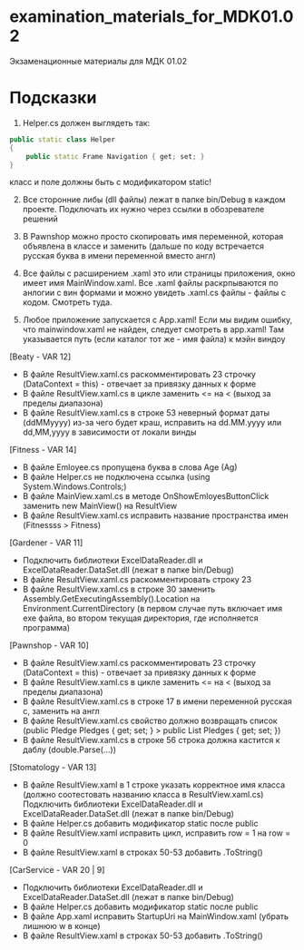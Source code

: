 # examination_materials_for_MDK01.02
Экзаменационные материалы для МДК 01.02

# Подсказки
1) Helper.cs должен выглядеть так:

```cpp
public static class Helper
{
    public static Frame Navigation { get; set; }
}
```

класс и поле должны быть с модификатором static! 

2) Все сторонние либы (dll файлы) лежат в папке bin/Debug в каждом проекте. Подключать их нужно через ссылки в обозревателе решений

3) В Pawnshop можно просто скопировать имя переменной, которая объявлена в классе и заменить (дальше по коду встречается русская буква в имени переменной вместо англ)

4) Все файлы с расширением .xaml это или страницы приложения, окно имеет имя MainWindow.xaml. Все .xaml файлы раскрпываются по анлогии с вин формами и можно увидеть .xaml.cs файлы - файлы с кодом. Смотреть туда.

5) Любое приложение запускается с App.xaml! Если мы видим ошибку, что mainwindow.xaml не найден, следует смотреть в app.xaml! Там указывается путь (если каталог тот же - имя файла) к мэйн виндоу  

[Beaty - VAR 12]

- В файле ResultView.xaml.cs раскомментировать 23 строчку (DataContext = this) - отвечает за привязку данных к форме
- В файле ResultView.xaml.cs в цикле заменить <= на < (выход за пределы диапазона)
- В файле ResultView.xaml.cs в строке 53 неверный формат даты (ddMMyyyy) из-за чего будет краш, исправить на dd.MM.yyyy или
dd,MM,yyyy в зависимости от локали винды

[Fitness - VAR 14]
 
- В файле Emloyee.cs пропущена буква в слова Age (Ag)
- В файле Helper.cs не подключена ссылка (using System.Windows.Controls;)
- В файле MainView.xaml.cs в методе OnShowEmloyesButtonClick заменить new MainView() на ResultView
- В файле ResultView.xaml.cs исправить название пространства имен (Fitnessss > Fitness)

[Gardener - VAR 11]

- Подключить библиотеки ExcelDataReader.dll и ExcelDataReader.DataSet.dll (лежат в папке bin/Debug)
- В файле ResultView.xaml.cs раскомментировать строку 23 
- В файле ResultView.xaml.cs в строке 30 заменить Assembly.GetExecutingAssembly().Location на Environment.CurrentDirectory
(в первом случае путь включает имя exe файла, во втором текущая директория, где исполняется программа)

[Pawnshop - VAR 10]

- В файле ResultView.xaml.cs раскомментировать 23 строчку (DataContext = this) - отвечает за привязку данных к форме
- В файле ResultView.xaml.cs в цикле заменить <= на < (выход за пределы диапазона)
- В файле ResultView.xaml.cs в строке 17 в имени переменной русская с, заменить на англ
- В файле ResultView.xaml.cs свойство должно возвращать список (public Pledge Pledges { get; set; } > public List<Pledge> Pledges { get; set; })
- В файле ResultView.xaml.cs в строке 56 строка должна кастится к даблу (double.Parse(...))

[Stomatology - VAR 13]

- В файле ResultView.xaml в 1 строке указать корректное имя класса (должно соотестовать названию класса в ResultView.xaml.cs)
Подключить библиотеки ExcelDataReader.dll и ExcelDataReader.DataSet.dll (лежат в папке bin/Debug)
- В файле Helper.cs добавить модификатор static после public
- В файле ResultView.xaml исправить цикл, исправить row = 1 на row = 0
- В файле ResultView.xaml в строках 50-53 добавить .ToString()

[CarService - VAR 20 | 9]

- Подключить библиотеки ExcelDataReader.dll и ExcelDataReader.DataSet.dll (лежат в папке bin/Debug)
- В файле Helper.cs добавить модификатор static после public
- В файле App.xaml исправить StartupUri на MainWindow.xaml (убрать лишнюю w в конце)
- В файле ResultView.xaml в строках 50-53 добавить .ToString()
